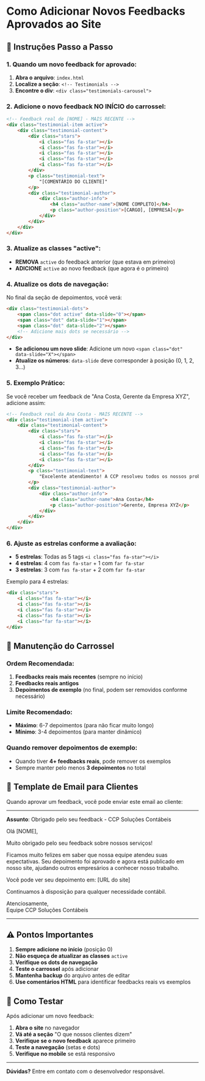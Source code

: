 # Como Adicionar Novos Feedbacks Aprovados ao Site

## 📝 Instruções Passo a Passo

### 1. Quando um novo feedback for aprovado:

1. **Abra o arquivo**: `index.html`
2. **Localize a seção**: `<!-- Testimonials -->`
3. **Encontre o div**: `<div class="testimonials-carousel">`

### 2. Adicione o novo feedback NO INÍCIO do carrossel:

```html
<!-- Feedback real de [NOME] - MAIS RECENTE -->
<div class="testimonial-item active">
    <div class="testimonial-content">
        <div class="stars">
            <i class="fas fa-star"></i>
            <i class="fas fa-star"></i>
            <i class="fas fa-star"></i>
            <i class="fas fa-star"></i>
            <i class="fas fa-star"></i>
        </div>
        <p class="testimonial-text">
            "[COMENTÁRIO DO CLIENTE]"
        </p>
        <div class="testimonial-author">
            <div class="author-info">
                <h4 class="author-name">[NOME COMPLETO]</h4>
                <p class="author-position">[CARGO], [EMPRESA]</p>
            </div>
        </div>
    </div>
</div>
```

### 3. Atualize as classes "active":

- **REMOVA** `active` do feedback anterior (que estava em primeiro)
- **ADICIONE** `active` ao novo feedback (que agora é o primeiro)

### 4. Atualize os dots de navegação:

No final da seção de depoimentos, você verá:
```html
<div class="testimonial-dots">
    <span class="dot active" data-slide="0"></span>
    <span class="dot" data-slide="1"></span>
    <span class="dot" data-slide="2"></span>
    <!-- Adicione mais dots se necessário -->
</div>
```

- **Se adicionou um novo slide**: Adicione um novo `<span class="dot" data-slide="X"></span>`
- **Atualize os números**: `data-slide` deve corresponder à posição (0, 1, 2, 3...)

### 5. Exemplo Prático:

Se você receber um feedback de "Ana Costa, Gerente da Empresa XYZ", adicione assim:

```html
<!-- Feedback real da Ana Costa - MAIS RECENTE -->
<div class="testimonial-item active">
    <div class="testimonial-content">
        <div class="stars">
            <i class="fas fa-star"></i>
            <i class="fas fa-star"></i>
            <i class="fas fa-star"></i>
            <i class="fas fa-star"></i>
            <i class="fas fa-star"></i>
        </div>
        <p class="testimonial-text">
            "Excelente atendimento! A CCP resolveu todos os nossos problemas contábeis de forma rápida e eficiente."
        </p>
        <div class="testimonial-author">
            <div class="author-info">
                <h4 class="author-name">Ana Costa</h4>
                <p class="author-position">Gerente, Empresa XYZ</p>
            </div>
        </div>
    </div>
</div>
```

### 6. Ajuste as estrelas conforme a avaliação:

- **5 estrelas**: Todas as 5 tags `<i class="fas fa-star"></i>`
- **4 estrelas**: 4 com `fas fa-star` + 1 com `far fa-star`
- **3 estrelas**: 3 com `fas fa-star` + 2 com `far fa-star`

Exemplo para 4 estrelas:
```html
<div class="stars">
    <i class="fas fa-star"></i>
    <i class="fas fa-star"></i>
    <i class="fas fa-star"></i>
    <i class="fas fa-star"></i>
    <i class="far fa-star"></i>
</div>
```

## 🔄 Manutenção do Carrossel

### Ordem Recomendada:
1. **Feedbacks reais mais recentes** (sempre no início)
2. **Feedbacks reais antigos**
3. **Depoimentos de exemplo** (no final, podem ser removidos conforme necessário)

### Limite Recomendado:
- **Máximo**: 6-7 depoimentos (para não ficar muito longo)
- **Mínimo**: 3-4 depoimentos (para manter dinâmico)

### Quando remover depoimentos de exemplo:
- Quando tiver **4+ feedbacks reais**, pode remover os exemplos
- Sempre manter pelo menos **3 depoimentos** no total

## 📧 Template de Email para Clientes

Quando aprovar um feedback, você pode enviar este email ao cliente:

---

**Assunto**: Obrigado pelo seu feedback - CCP Soluções Contábeis

Olá [NOME],

Muito obrigado pelo seu feedback sobre nossos serviços! 

Ficamos muito felizes em saber que nossa equipe atendeu suas expectativas. Seu depoimento foi aprovado e agora está publicado em nosso site, ajudando outros empresários a conhecer nosso trabalho.

Você pode ver seu depoimento em: [URL do site]

Continuamos à disposição para qualquer necessidade contábil.

Atenciosamente,  
Equipe CCP Soluções Contábeis

---

## ⚠️ Pontos Importantes

1. **Sempre adicione no início** (posição 0)
2. **Não esqueça de atualizar as classes** `active`
3. **Verifique os dots de navegação**
4. **Teste o carrossel** após adicionar
5. **Mantenha backup** do arquivo antes de editar
6. **Use comentários HTML** para identificar feedbacks reais vs exemplos

## 🧪 Como Testar

Após adicionar um novo feedback:

1. **Abra o site** no navegador
2. **Vá até a seção** "O que nossos clientes dizem"
3. **Verifique se o novo feedback** aparece primeiro
4. **Teste a navegação** (setas e dots)
5. **Verifique no mobile** se está responsivo

---

**Dúvidas?** Entre em contato com o desenvolvedor responsável.
